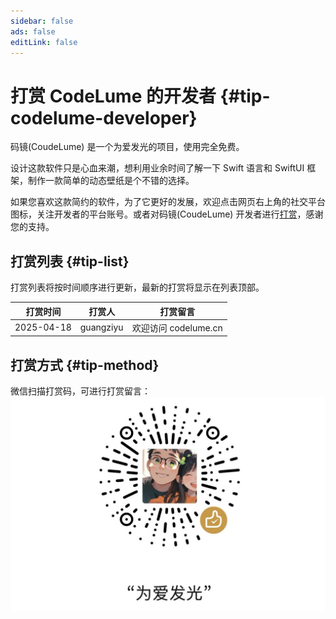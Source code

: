 ```yaml
---
sidebar: false
ads: false
editLink: false
---
```


# 打赏 CodeLume 的开发者 {#tip-codelume-developer}

码镜(CoudeLume) 是一个为爱发光的项目，使用完全免费。

设计这款软件只是心血来潮，想利用业余时间了解一下 Swift 语言和 SwiftUI 框架，制作一款简单的动态壁纸是个不错的选择。

如果您喜欢这款简约的软件，为了它更好的发展，欢迎点击网页右上角的社交平台图标，关注开发者的平台账号。或者对码镜(CoudeLume) 开发者进行[打赏](#tip-method)，感谢您的支持。

## 打赏列表 {#tip-list}

打赏列表将按时间顺序进行更新，最新的打赏将显示在列表顶部。

| 打赏时间 | 打赏人 | 打赏留言 |
|--------|----------|--------|
| 2025-04-18 | guangziyu | 欢迎访问 codelume.cn |

## 打赏方式 {#tip-method}

微信扫描打赏码，可进行打赏留言：
![打赏图片](./image/tip.jpg)